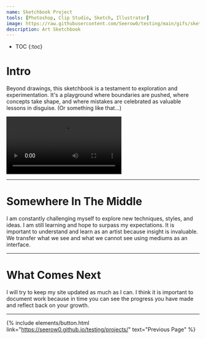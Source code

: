 ```yaml
---
name: Sketchbook Project
tools: [Photoshop, Clip Studio, Sketch, Illustrator]
image: https://raw.githubusercontent.com/Seerow0/testing/main/gifs/sketch-sponge.gif
description: Art Sketchbook
---
```

* TOC
{:toc}

# ‎Intro
Beyond drawings, this sketchbook is a testament to exploration and experimentation. It's a playground where boundaries are pushed, where concepts take shape, and where mistakes are celebrated as valuable lessons in disguise. (Or something like that...)

<video src= "https://github.com/Seerow0/testing/assets/92154813/30da6858-9609-4020-822c-5a27166f7d70" controls="controls" style="max-width: 730px;"></video>

 <!--<video src= "" controls="controls" style="max-width: 730px;"></video> -->
 <p class="text-center">

  ---

# Somewhere In The Middle

 I am constantly challenging myself to explore new techniques, styles, and ideas. I am still learning and hope to surpass my expectations. It is important to understand and learn as an artist because insight is invaluable. We transfer what we see and what we cannot see using mediums as an interface.

 ---

# What Comes Next
I will try to keep my site updated as much as I can. I think it is important to document work because in time you can see the progress you have made and reflect back on your growth.

---
{% include elements/button.html link="https://seerow0.github.io/testing/projects/" text="Previous Page" %}</p>
